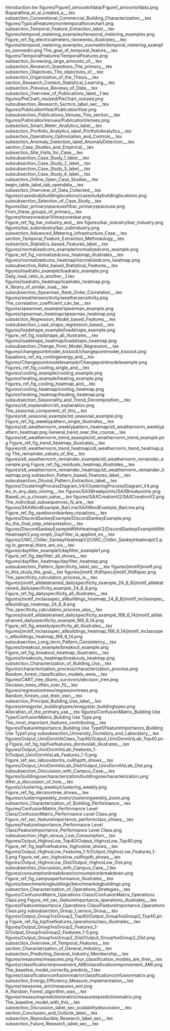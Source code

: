 Introduction.tex
figures/Figure1_amountofdata/Figure1_amountofdata.png
Ruparathna_et_al_created_a__.tex
subsection_Conventional_Commercial_Building_Characterization__.tex
figures/TypicalFeatures/nontemporalforcechart.png
subsection_Temporal_Feature_Extraction_label__.tex
figures/temporal_metering_examples/temporal_metering_examples.png
Figure_ref_fig_electricalmeters_twoweeks_illustrates__.tex
figures/temporal_metering_examples_zoomedin/temporal_metering_examples_zoomedin.png
The_goal_of_temporal_feature__.tex
figures/TemporalFeatures/TemporalFeatures.png
subsection_Screening_large_amounts_of__.tex
subsection_Research_Questions_The_primary__.tex
subsection_Objectives_The_objectives_of__.tex
subsection_Organization_of_the_Thesis__.tex
section_Research_Context_Statistical_Learning__.tex
subsection_Previous_Reviews_of_Data__.tex
subsection_Overview_of_Publications_label__1.tex
figures/PieChart_resized/PieChart_resized.png
subsubsection_Research_Sectors_label_sec__.tex
figures/PublicationYear/PublicationYear.png
subsubsection_Publications_Venues_This_section__.tex
figures/PublicationVenues/PublicationVenues.png
subsection_Smart_Meter_Analytics_label__.tex
subsection_Portfolio_Analytics_label_PortfolioAnalytics__.tex
subsection_Operations_Optimization_and_Controls__.tex
subsection_Anomaly_Detection_label_AnomalyDetection__.tex
section_Case_Studies_and_Empirical__.tex
subsection_Site_Visits_for_Case__.tex
subsubsection_Case_Study_1_label__.tex
subsubsection_Case_Study_2_label__.tex
subsubsection_Case_Study_3_label__.tex
subsubsection_Case_Study_4_label__.tex
subsection_Online_Open_Case_Studies__.tex
begin_table_label_tab_opendata__.tex
subsection_Overview_of_Data_Collected__.tex
figures/casestudybuildinglocations/casestudybuildinglocations.png
subsubsection_Selection_of_Case_Study__.tex
figures/bar_primaryspaceuse1/bar_primaryspaceuse.png
From_these_groups_of_primary__.tex
figures/timezonesbar1/timezonesbar.png
Figure_ref_fig_bar_industry_and__.tex
figures/bar_industry/bar_industry.png
figures/bar_subindustry/bar_subindustry.png
subsection_Advanced_Metering_Infrastructure_Case__.tex
section_Temporal_Feature_Extraction_Methodology__.tex
subsection_Statistics_based_Features_label__.tex
figures/normalizedcons_example/normalizedcons_example.png
Figure_ref_fig_normalizedcons_heatmap_illustrates__.tex
figures/normalizedcons_heatmap/normalizedcons_heatmap.png
subsubsection_Ratio_based_Statistical_Features__.tex
figures/loadratio_example/loadratio_example.png
Daily_load_ratio_is_another__1.tex
figures/loadratio_heatmap/loadratio_heatmap.png
A_library_of_similar_load__.tex
subsubsection_Spearman_Rank_Order_Correlation__.tex
figures/weathersensitivity/weathersensitivity.png
The_correlation_coefficient_can_be__.tex
figures/spearman_example/spearman_example.png
figures/spearman_heatmap/spearman_heatmap.png
subsection_Regression_Model_based_Features__.tex
subsubsection_Load_shape_regression_based__.tex
figures/loadshape_example/loadshape_example.png
Figure_ref_fig_loadshape_all_illustrates__.tex
figures/loadshape_heatmap/loadshape_heatmap.png
subsubsection_Change_Point_Model_Regression__.tex
figures/changepointmodel_kissock/changepointmodel_kissock.png
Equations_ref_eq_coolingenergy_and__.tex
figures/Changepointmodelexample/Changepointmodelexample.png
Figures_ref_fig_cooling_single_and__.tex
figures/cooling_example/cooling_example.png
figures/heating_example/heating_example.png
Figures_ref_fig_cooling_heatmap_and__.tex
figures/cooling_heatmap/cooling_heatmap.png
figures/heating_heatmap/heating_heatmap.png
subsubsection_Seasonality_and_Trend_Decomposition__.tex
figures/stl_explanation/stl_explanation.png
The_seasonal_component_of_this__.tex
figures/stl_seasonal_example/stl_seasonal_example.png
Figure_ref_fig_weeklypattern_single_illustrates__.tex
figures/stl_weathernorm_weeklypattern_heatmap/stl_weathernorm_weeklypattern_heatmap.png
General_trend_over_the_course__.tex
figures/stl_weathernorm_trend_example/stl_weathernorm_trend_example.png
Figure_ref_fig_trend_heatmap_illustrates__.tex
figures/stl_weathernorm_trend_heatmap/stl_weathernorm_trend_heatmap.png
The_remainder_values_of_the__.tex
figures/stl_weathernorm_remainder_example/stl_weathernorm_remainder_example.png
Figure_ref_fig_residuals_heatmap_illustrates__.tex
figures/stl_weathernorm_remainder_heatmap/stl_weathernorm_remainder_heatmap.png
subsection_Pattern_based_Features_label__.tex
subsubsection_Dirunal_Pattern_Extraction_label__.tex
figures/ClusteringProcessDiagram_V4/ClusteringProcessDiagram_V4.png
As_in_any_data_mining__.tex
figures/SAXBreakpoints/SAXBreakpoints.png
Based_on_a_chosen_value__.tex
figures/SAXCreationV2/SAXCreationV2.png
The_individual_subsequences_N_are__.tex
figures/SAXWordExample_BarLine/SAXWordExample_BarLine.png
Figure_ref_fig_saxdiscordsankey_visualizes__.tex
figures/DiscordSankeyExample/DiscordSankeyExample.png
As_the_final_step_interpretation__.tex
figures/DiscordSankeyExampleWithHeatmapV2/DiscordSankeyExampleWithHeatmapV2.png
emph_DayFilter_is_applied_on__.tex
figures/UWC_Chiller_SankeyHeatmapV2/UWC_Chiller_SankeyHeatmapV2.png
In_general_there_are_six__.tex
figures/dayfilter_example1/dayfilter_example1.png
Figure_ref_fig_dayfilter_all_shows__.tex
figures/dayfilter_heatmap/dayfilter_heatmap.png
subsubsection_Pattern_Specificity_label_sec__.tex
figures/jmotif/jmotif.png
In_this_study_the_goal__.tex
figures/jmotif_tfidfspec/jmotif_tfidfspec.png
The_specificity_calculation_process_is__.tex
figures/jmotif_alldatatrained_dailyspecificity_example_24_8_8/jmotif_alldatatrained_dailyspecificity_example_24_8_8.png
Figure_ref_fig_dailyspecificity_all_illustrates__.tex
figures/jmotif_inclassspec_allbuildings_heatmap_24_8_8/jmotif_inclassspec_allbuildings_heatmap_24_8_8.png
The_specificity_calculation_process_also__.tex
figures/jmotif_alldatatrained_dailyspecificity_example_168_6_14/jmotif_alldatatrained_dailyspecificity_example_168_6_14.png
Figure_ref_fig_weeklyspecificity_all_illustrates__.tex
figures/jmotif_inclassspec_allbuildings_heatmap_168_6_14/jmotif_inclassspec_allbuildings_heatmap_168_6_14.png
subsubsection_Long_term_Pattern_Consistency__.tex
figures/breakout_example/breakout_example.png
Figure_ref_fig_breakout_heatmap_illustrates__.tex
figures/breakouts_heatmap/breakouts_heatmap.png
subsection_Characterization_of_Building_Use__.tex
figures/characterization_process/characterization_process.png
Random_forest_classification_models_were__.tex
figures/CART_tree_titanic_survivors/decision_tree.png
Decision_trees_often_over_fit__.tex
figures/regressiontrees/regressiontrees.png
Random_forests_use_their_own__.tex
subsection_Principal_Building_Use_label__.tex
figures/enegystar_buildingtypes/enegystar_buildingtypes.png
Allocation_of_the_primary_use__.tex
figures/ConfusionMatrix_Building Use Type/ConfusionMatrix_Building Use Type.png
The_most_important_features_contributing__.tex
figures/FeatureImportance_Building Use Type1/FeatureImportance_Building Use Type1.png
subsubsection_University_Dormitory_and_Laboratory__.tex
figures/Output_UnivDormVsClass_Top40/Output_UnivDormVsLab_Top40.png
Figure_ref_fig_topfivefeatures_dormvslab_illustrates__.tex
figures/Output_UnivDormVsLab_Features_1-5/Output_UnivDormVsLab_Features_1-5.png
Figure_ref_sec_labsvsdorms_nullhypth_shows__.tex
figures/Output_UnivDormVsLab_Dist/Output_UnivDormVsLab_Dist.png
subsubsection_Discussion_with_Campus_Case__.tex
figures/buildingusecharacterization/buildingusecharacterization.png
After_a_discussion_of_how__.tex
figures/clustering_weekly/clustering_weekly.png
Figure_ref_fig_decisiontree_shows__.tex
figures/clusteringweekly_zoom/clusteringweekly_zoom.png
subsection_Characterization_of_Building_Performance__.tex
figures/ConfusionMatrix_Performance Level Class/ConfusionMatrix_Performance Level Class.png
Figure_ref_sec_featureimportance_performclass_shows__.tex
figures/FeatureImportance_Performance Level Class/FeatureImportance_Performance Level Class.png
subsubsection_High_versus_Low_Consumption__.tex
figures/Output_HighvsLow_Top40/Output_HighvsLow_Top40.png
Figure_ref_fig_topfivefeatures_highvslow_shows__.tex
figures/Output_HighvsLow_Features_1-5/Output_HighvsLow_Features_1-5.png
Figure_ref_sec_highvslow_nullhypth_shows__.tex
figures/Output_HighvsLow_Dist/Output_HighvsLow_Dist.png
subsubsection_Discussion_with_Campus_Case__1.tex
figures/consumptionbreakdown/consumptionbreakdown.png
Figure_ref_fig_campusperformance_illustrates__.tex
figures/benchmarkingbuildings/benchmarkingbuildings.png
subsection_Characterization_of_Operations_Strategies__.tex
figures/ConfusionMatrix_Operations Class/ConfusionMatrix_Operations Class.png
Figure_ref_sec_featureimportance_operations_illustrates__.tex
figures/FeatureImportance_Operations Class/FeatureImportance_Operations Class.png
subsubsection_Group_1_versus_Group__.tex
figures/Output_Group1vsGroup2_Top40/Output_Group1vsGroup2_Top40.png
Figure_ref_fig_topfivefeatures_operationsclass_illustrates__.tex
figures/Output_Group1vsGroup2_Features_1-5/Output_Group1vsGroup2_Features_1-5.png
figures/Output_Group1vsGroup2_Dist/Output_Group1vsGroup2_Dist.png
subsection_Overview_of_Temporal_Features__.tex
section_Characterization_of_General_Industry__.tex
subsection_Predicting_General_Industry_Membership__.tex
figures/measures/measures.png
Four_classification_models_are_then__.tex
figures/classificationimprovement_AMI/classificationimprovement_AMI.png
The_baseline_model_correctly_predicts__1.tex
figures/classificationconfusionmatrix/classificationconfusionmatrix.png
subsection_Energy_Efficiency_Measure_Implementation__.tex
figures/measures_ami/measures_ami.png
A_Random_Forest_algorithm_was__.tex
figures/measurespredictionmatrix/measurespredictionmatrix.png
The_baseline_model_with_this__.tex
subsection_Discussion_label_sec_scalabilitydiscussion__.tex
section_Conclusion_and_Outlook_label__.tex
subsection_Reproducible_Research_label_sec__.tex
subsection_Future_Research_label_sec__.tex